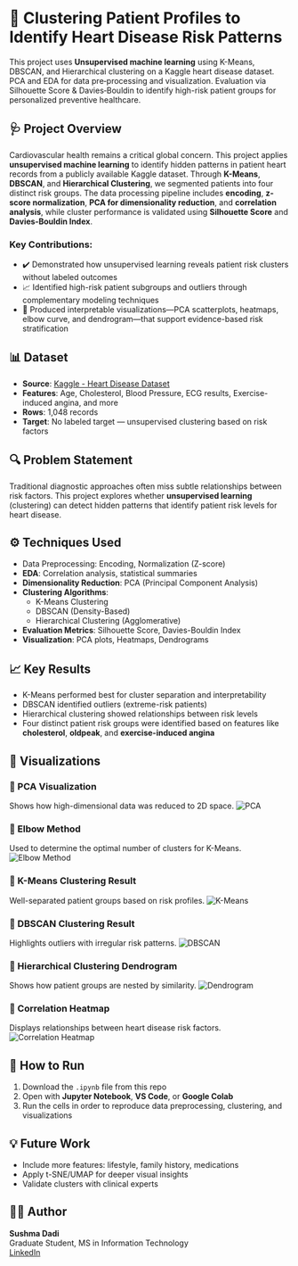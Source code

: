 # 🧠 Clustering Patient Profiles to Identify Heart Disease Risk Patterns

This project uses **Unsupervised machine learning** using K-Means, DBSCAN, and Hierarchical clustering on a Kaggle heart disease dataset. PCA and EDA for data pre‑processing and visualization. Evaluation via Silhouette Score & Davies‑Bouldin to identify high-risk patient groups for personalized preventive healthcare.

## 🩺 Project Overview

Cardiovascular health remains a critical global concern. This project applies **unsupervised machine learning** to identify hidden patterns in patient heart records from a publicly available Kaggle dataset. Through **K-Means**, **DBSCAN**, and **Hierarchical Clustering**, we segmented patients into four distinct risk groups. The data processing pipeline includes **encoding**, **z-score normalization**, **PCA for dimensionality reduction**, and **correlation analysis**, while cluster performance is validated using **Silhouette Score** and **Davies‑Bouldin Index**.

### Key Contributions:
- ✔️ Demonstrated how unsupervised learning reveals patient risk clusters without labeled outcomes
- 📈 Identified high-risk patient subgroups and outliers through complementary modeling techniques
- 🧠 Produced interpretable visualizations—PCA scatterplots, heatmaps, elbow curve, and dendrogram—that support evidence-based risk stratification

## 📊 Dataset

- **Source**: [Kaggle - Heart Disease Dataset](https://www.kaggle.com/datasets/hosammhmdali/heart-disease-dataset)
- **Features**: Age, Cholesterol, Blood Pressure, ECG results, Exercise-induced angina, and more
- **Rows**: 1,048 records  
- **Target**: No labeled target — unsupervised clustering based on risk factors

## 🔍 Problem Statement

Traditional diagnostic approaches often miss subtle relationships between risk factors. This project explores whether **unsupervised learning** (clustering) can detect hidden patterns that identify patient risk levels for heart disease.

## ⚙️ Techniques Used

- Data Preprocessing: Encoding, Normalization (Z-score)
- **EDA**: Correlation analysis, statistical summaries
- **Dimensionality Reduction**: PCA (Principal Component Analysis)
- **Clustering Algorithms**:
  - K-Means Clustering
  - DBSCAN (Density-Based)
  - Hierarchical Clustering (Agglomerative)
- **Evaluation Metrics**: Silhouette Score, Davies-Bouldin Index
- **Visualization**: PCA plots, Heatmaps, Dendrograms

## 📈 Key Results

- K-Means performed best for cluster separation and interpretability
- DBSCAN identified outliers (extreme-risk patients)
- Hierarchical clustering showed relationships between risk levels
- Four distinct patient risk groups were identified based on features like **cholesterol**, **oldpeak**, and **exercise-induced angina**

## 📸 Visualizations

### 📍 PCA Visualization
Shows how high-dimensional data was reduced to 2D space.
![PCA](pca_plot.png)

### 📍 Elbow Method
Used to determine the optimal number of clusters for K-Means.
![Elbow Method](elbow_method.png)

### 📍 K-Means Clustering Result
Well-separated patient groups based on risk profiles.
![K-Means](kmeans_clusters.png)

### 📍 DBSCAN Clustering Result
Highlights outliers with irregular risk patterns.
![DBSCAN](dbscan_clusters.png)

### 📍 Hierarchical Clustering Dendrogram
Shows how patient groups are nested by similarity.
![Dendrogram](dendrogram.png)

### 📍 Correlation Heatmap
Displays relationships between heart disease risk factors.
![Correlation Heatmap](correlation_heatmap.png)

## 🧪 How to Run

1. Download the `.ipynb` file from this repo
2. Open with **Jupyter Notebook**, **VS Code**, or **Google Colab**
3. Run the cells in order to reproduce data preprocessing, clustering, and visualizations

## 💡 Future Work

- Include more features: lifestyle, family history, medications
- Apply t-SNE/UMAP for deeper visual insights
- Validate clusters with clinical experts

## 👩‍💻 Author

**Sushma Dadi**  
Graduate Student, MS in Information Technology  
[LinkedIn](https://www.linkedin.com/in/sushmareddy-d)

